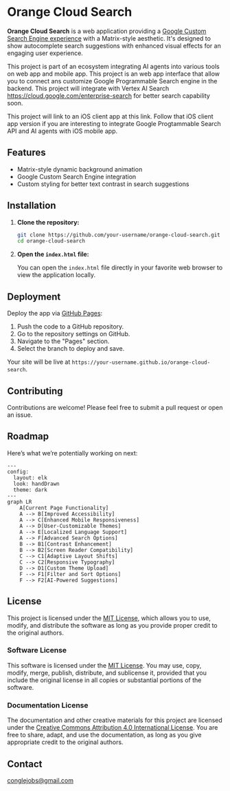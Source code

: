 

# Orange Cloud Search

**Orange Cloud Search** is a web application providing a [Google Custom Search Engine experience](https://programmablesearchengine.google.com/about/) with a Matrix-style aesthetic. It's designed to show autocomplete search suggestions with enhanced visual effects for an engaging user experience.

This project is part of an ecosystem integrating AI agents into various tools on web app and mobile app. This project is an web app interface that allow you to connect ans customize Google Programmable Search engine in the backend. 
This project will integrate with Vertex AI Search https://cloud.google.com/enterprise-search for better search capability soon.

This project will link to an iOS client app at this link. Follow that iOS client app version if you are interesting to integrate Google Progtammable Search API and AI agents with iOS mobile app.



## Features

- Matrix-style dynamic background animation
- Google Custom Search Engine integration
- Custom styling for better text contrast in search suggestions

## Installation

1. **Clone the repository:**

   ```bash
   git clone https://github.com/your-username/orange-cloud-search.git
   cd orange-cloud-search
   ```

2. **Open the `index.html` file:**

   You can open the `index.html` file directly in your favorite web browser to view the application locally.

## Deployment

Deploy the app via [GitHub Pages](https://pages.github.com/):

1. Push the code to a GitHub repository.
2. Go to the repository settings on GitHub.
3. Navigate to the "Pages" section.
4. Select the branch to deploy and save.

Your site will be live at `https://your-username.github.io/orange-cloud-search`.

## Contributing

Contributions are welcome! Please feel free to submit a pull request or open an issue.

## Roadmap

Here’s what we’re potentially working on next:

```mermaid
---
config:
  layout: elk
  look: handDrawn
  theme: dark
---
graph LR
    A[Current Page Functionality]
    A --> B[Improved Accessibility]
    A --> C[Enhanced Mobile Responsiveness]
    A --> D[User-Customizable Themes]
    A --> E[Localized Language Support]
    A --> F[Advanced Search Options]
    B --> B1[Contrast Enhancement]
    B --> B2[Screen Reader Compatibility]
    C --> C1[Adaptive Layout Shifts]
    C --> C2[Responsive Typography]
    D --> D1[Custom Theme Upload]
    F --> F1[Filter and Sort Options]
    F --> F2[AI-Powered Suggestions]
```

## License

This project is licensed under the [MIT License](LICENSE), which allows you to use, modify, and distribute the software as long as you provide proper credit to the original authors.

### Software License

This software is licensed under the [MIT License](LICENSE). You may use, copy, modify, merge, publish, distribute, and sublicense it, provided that you include the original license in all copies or substantial portions of the software.

### Documentation License

The documentation and other creative materials for this project are licensed under the [Creative Commons Attribution 4.0 International License](LICENSE-docs). You are free to share, adapt, and use the documentation, as long as you give appropriate credit to the original authors.

## Contact

[conglejobs@gmail.com](mailto:conglejobs@gmail.com)
